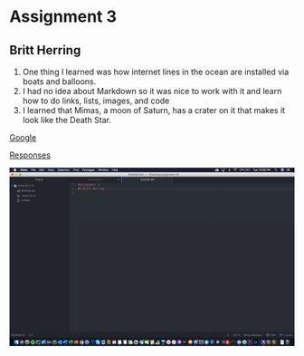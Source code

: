 # Assignment 3
## Britt Herring
1. One thing I learned was how internet lines in the ocean are installed via boats and balloons.
2. I had no idea about Markdown so it was nice to work with it and learn how to do links, lists, images, and code
3. I learned that Mimas, a moon of Saturn, has a crater on it that makes it look like the Death Star.

[Google](https://google.com)

[Responses](./responses.txt)

![Screen shot of Atom homework](./images/AtomScreenShot.PNG)
